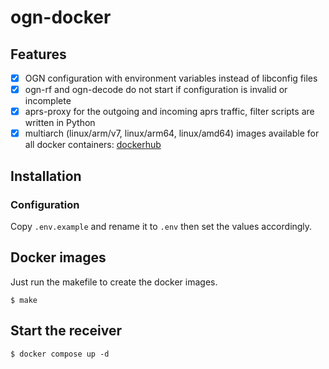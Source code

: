 # ogn-docker

## Features
- [x] OGN configuration with environment variables instead of libconfig files
- [x] ogn-rf and ogn-decode do not start if configuration is invalid or incomplete
- [x] aprs-proxy for the outgoing and incoming aprs traffic, filter scripts are written in Python
- [x] multiarch (linux/arm/v7, linux/arm64, linux/amd64) images available for all docker containers: [dockerhub](https://hub.docker.com/u/kammermark)

## Installation
### Configuration
Copy `.env.example` and rename it to `.env` then set the values accordingly.

## Docker images
Just run the makefile to create the docker images.

`$ make`

## Start the receiver

`$ docker compose up -d`
